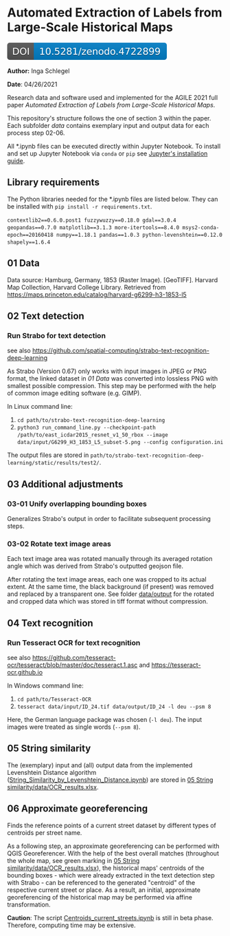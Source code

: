 # Automated Extraction of Labels from Large-Scale Historical Maps

[![DOI](https://github.com/IngaSchl/Label-Extraction/blob/main/zenodo.4722899.svg)](https://doi.org/10.5281/zenodo.4721174)

**Author:** Inga Schlegel

**Date**: 04/26/2021

Research data and software used and implemented for the AGILE 2021 full paper *Automated Extraction of Labels from Large-Scale Historical Maps*. 

This repository's structure follows the one of section 3 within the paper. Each subfolder *data* contains exemplary input and output data for each process step 02-06.

All \*.ipynb files can be executed directly within Jupyter Notebook. To install and set up Jupyter Notebook via `conda` or `pip` see [Jupyter's installation guide](https://jupyter.org/install).


## Library requirements

The Python libraries needed for the \*.ipynb files are listed below. They can be installed with `pip install -r requirements.txt`.

`
contextlib2==0.6.0.post1
fuzzywuzzy==0.18.0
gdal==3.0.4
geopandas==0.7.0
matplotlib==3.1.3
more-itertools==8.4.0
msys2-conda-epoch==20160418
numpy==1.18.1
pandas==1.0.3
python-levenshtein==0.12.0
shapely==1.6.4
`


## 01 Data

Data source: Hamburg, Germany, 1853 (Raster Image). [GeoTIFF]. Harvard Map Collection, Harvard College Library. Retrieved from https://maps.princeton.edu/catalog/harvard-g6299-h3-1853-l5


## 02 Text detection

### Run Strabo for text detection
see also https://github.com/spatial-computing/strabo-text-recognition-deep-learning

As Strabo (Version 0.67) only works with input images in JPEG or PNG format, the linked dataset in *01 Data* was converted into lossless PNG with smallest possible compression. This step may be performed with the help of common image editing software (e.g. GIMP).

In Linux command line:
1) `cd path/to/strabo-text-recognition-deep-learning`
2) `python3 run_command_line.py --checkpoint-path /path/to/east_icdar2015_resnet_v1_50_rbox --image data/input/G6299_H3_1853_L5_subset-5.png --config configuration.ini`

The output files are stored in `path/to/strabo-text-recognition-deep-learning/static/results/test2/`.


## 03 Additional adjustments

### 03-01 Unify overlapping bounding boxes
Generalizes Strabo's output in order to facilitate subsequent processing steps.

### 03-02 Rotate text image areas
Each text image area was rotated manually through its averaged rotation angle which was derived from Strabo's outputted geojson file.

After rotating the text image areas, each one was cropped to its actual extent.
At the same time, the black background (if present) was removed and replaced by a transparent one.
See folder [data/output](https://github.com/IngaSchl/Label-Extraction/tree/main/03%20Additional%20adjustments/02%20rotate%20text%20image%20areas/data/output) for the rotated and cropped data which was stored in tiff format without compression.


## 04 Text recognition

### Run Tesseract OCR for text recognition

see also https://github.com/tesseract-ocr/tesseract/blob/master/doc/tesseract.1.asc and https://tesseract-ocr.github.io

In Windows command line:
1) `cd path/to/Tesseract-OCR`
2) `tesseract data/input/ID_24.tif data/output/ID_24 -l deu --psm 8`

Here, the German language package was chosen (`-l deu`). The input images were treated as single words (`--psm 8`).


## 05 String similarity

The (exemplary) input and (all) output data from the implemented Levenshtein Distance algorithm ([String_Similarity_by_Levenshtein_Distance.ipynb](https://gitlab.com/g2lab/label-extraction-from-historical-maps/-/blob/master/05%20String%20similarity/String_Similarity_by_Levenshtein_Distance.ipynb)) are stored in [05 String similarity/data/OCR_results.xlsx](https://gitlab.com/g2lab/label-extraction-from-historical-maps/-/blob/master/05%20String%20similarity/data/OCR_results.xlsx).


## 06 Approximate georeferencing

Finds the reference points of a current street dataset by different types of centroids per street name.

As a following step, an approximate georeferencing can be performed with QGIS Georeferencer. With the help of the best overall matches (throughout the whole map, see green marking in [05 String similarity/data/OCR_results.xlsx](https://github.com/IngaSchl/Label-Extraction/blob/main/05%20String%20similarity/data/OCR_results.xlsx)), the historical maps' centroids of the bounding boxes - which were already extracted in the text detection step with Strabo - can be referenced to the generated "centroid" of the respective current street or place. As a result, an initial, approximate georeferencing of the historical map may be performed via affine transformation.

**Caution**: The script [Centroids_current_streets.ipynb](https://github.com/IngaSchl/Label-Extraction/blob/main/06%20Approximate%20georeferencing/Centroids_current_streets.ipynb) is still in beta phase. Therefore, computing time may be extensive.
